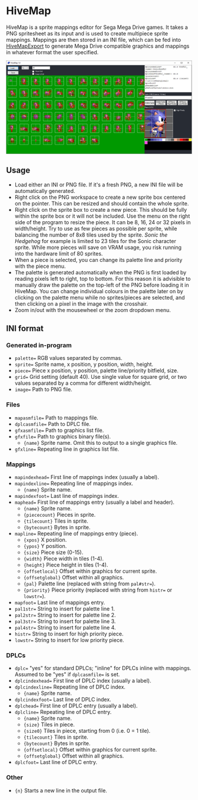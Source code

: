 # HiveMap

HiveMap is a sprite mappings editor for Sega Mega Drive games. It takes a PNG spritesheet as its input and is used to create multipiece sprite mappings. Mappings are then stored in an INI file, which can be fed into [HiveMapExport](https://github.com/cvghivebrain/HiveMapExport) to generate Mega Drive compatible graphics and mappings in whatever format the user specified.

![HiveMap](HiveMap.png)

## Usage

* Load either an INI or PNG file. If it's a fresh PNG, a new INI file will be automatically generated.
* Right click on the PNG workspace to create a new sprite box centered on the pointer. This can be resized and should contain the whole sprite.
* Right click on the sprite box to create a new piece. This should be fully within the sprite box or it will not be included. Use the menu on the right side of the program to resize the piece. It can be 8, 16, 24 or 32 pixels in width/height. Try to use as few pieces as possible per sprite, while balancing the number of 8x8 tiles used by the sprite. _Sonic the Hedgehog_ for example is limited to 23 tiles for the Sonic character sprite. While more pieces will save on VRAM usage, you risk running into the hardware limit of 80 sprites.
* When a piece is selected, you can change its palette line and priority with the piece menu.
* The palette is generated automatically when the PNG is first loaded by reading pixels left to right, top to bottom. For this reason it is advisible to manually draw the palette on the top-left of the PNG before loading it in HiveMap. You can change individual colours in the palette later on by clicking on the palette menu while no sprites/pieces are selected, and then clicking on a pixel in the image with the crosshair.
* Zoom in/out with the mousewheel or the zoom dropdown menu.

## INI format
### Generated in-program
* `palette=` RGB values separated by commas.
* `sprite=` Sprite name, x position, y position, width, height.
* `piece=` Piece x position, y position, palette line/priority bitfield, size.
* `grid=` Grid setting (default 40). Use single value for square grid, or two values separated by a comma for different width/height.
* `image=` Path to PNG file.

### Files
* `mapasmfile=` Path to mappings file.
* `dplcasmfile=` Path to DPLC file.
* `gfxasmfile=` Path to graphics list file.
* `gfxfile=` Path to graphics binary file(s).
  * `{name}` Sprite name. Omit this to output to a single graphics file.
* `gfxline=` Repeating line in graphics list file.

### Mappings
* `mapindexhead=` First line of mappings index (usually a label).
* `mapindexline=` Repeating line of mappings index.
  * `{name}` Sprite name.
* `mapindexfoot=` Last line of mappings index.
* `maphead=` First line of mappings entry (usually a label and header).
  * `{name}` Sprite name.
  * `{piececount}` Pieces in sprite.
  * `{tilecount}` Tiles in sprite.
  * `{bytecount}` Bytes in sprite.
* `mapline=` Repeating line of mappings entry (piece).
  * `{xpos}` X position.
  * `{ypos}` Y position.
  * `{size}` Piece size (0-15).
  * `{width}` Piece width in tiles (1-4).
  * `{height}` Piece height in tiles (1-4).
  * `{offsetlocal}` Offset within graphics for current sprite.
  * `{offsetglobal}` Offset within all graphics.
  * `{pal}` Palette line (replaced with string from `pal#str=`).
  * `{priority}` Piece priority (replaced with string from `histr=` or `lowstr=`).
* `mapfoot=` Last line of mappings entry.
* `pal1str=` String to insert for palette line 1.
* `pal2str=` String to insert for palette line 2.
* `pal3str=` String to insert for palette line 3.
* `pal4str=` String to insert for palette line 4.
* `histr=` String to insert for high priority piece.
* `lowstr=` String to insert for low priority piece.

### DPLCs
* `dplc=` "yes" for standard DPLCs; "inline" for DPLCs inline with mappings. Assumed to be "yes" if `dplcasmfile=` is set.
* `dplcindexhead=` First line of DPLC index (usually a label).
* `dplcindexline=` Repeating line of DPLC index.
  * `{name}` Sprite name.
* `dplcindexfoot=` Last line of DPLC index.
* `dplchead=` First line of DPLC entry (usually a label).
* `dplcline=` Repeating line of DPLC entry.
  * `{name}` Sprite name.
  * `{size}` Tiles in piece.
  * `{size0}` Tiles in piece, starting from 0 (i.e. 0 = 1 tile).
  * `{tilecount}` Tiles in sprite.
  * `{bytecount}` Bytes in sprite.
  * `{offsetlocal}` Offset within graphics for current sprite.
  * `{offsetglobal}` Offset within all graphics.
* `dplcfoot=` Last line of DPLC entry.

### Other
* `{n}` Starts a new line in the output file.